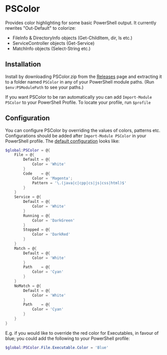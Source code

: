 PSColor
=======

Provides color highlighting for some basic PowerShell output. It currently rewrites "Out-Default" to colorize:

* FileInfo & DirectoryInfo objects (Get-ChildItem, dir, ls etc.)
* ServiceController objects (Get-Service)
* MatchInfo objects (Select-String etc.)

## Installation

Install by downloading PSColor.zip from the [Releases](github.com/brunovieira97/PSColor/releases) page and extracting it to a folder named `PSColor` in any of your PowerShell module paths. (Run `$env:PSModulePath` to see your paths.)

If you want PSColor to be ran automatically you can add `Import-Module PSColor` to your PowerShell Profile. To locate your profile, run `$profile`

## Configuration

You can configure PSColor by overriding the values of colors, patterns etc. Configurations should be added after `Import-Module PSColor` in your PowerShell profile. The [default configuration](src/config/Default.ps1) looks like:

```powershell
$global:PSColor = @{
    File = @{
        Default = @{
            Color = 'White'
        }
        Code    = @{
            Color = 'Magenta';
            Pattern = '\.(java|c|cpp|cs|js|css|html)$'
        }
    }
    Service = @{
        Default = @{
            Color = 'White'
        }
        Running = @{
            Color = 'DarkGreen'
        }
        Stopped = @{
            Color = 'DarkRed'
        }     
    }
    Match = @{
        Default = @{
            Color = 'White'
        }
        Path    = @{
            Color = 'Cyan'
        }
    }
    NoMatch = @{
        Default	= @{
            Color = 'White'
        }
        Path    = @{
            Color = 'Cyan'
        }
    }
}
```

E.g. if you would like to override the red color for Executables, in favour of blue; you could add the following to your PowerShell profile:

```powershell
$global:PSColor.File.Executable.Color = 'Blue'
```

